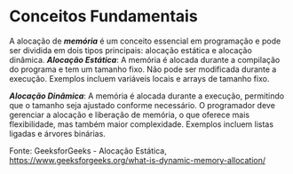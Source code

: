 # Conceitos Fundamentais

A alocação de ***memória*** é um conceito essencial em programação e pode ser dividida em dois tipos principais: alocação estática e alocação dinâmica.
***Alocação Estática***: A memória é alocada durante a compilação do programa e tem um tamanho fixo. Não pode ser modificada durante a execução. Exemplos incluem variáveis locais e arrays de tamanho fixo. 

***Alocação Dinâmica***: A memória é alocada durante a execução, permitindo que o tamanho seja ajustado conforme necessário. O programador deve gerenciar a alocação e liberação de memória, o que oferece mais flexibilidade, mas também maior complexidade. Exemplos incluem listas ligadas e árvores binárias.

Fonte: GeeksforGeeks - Alocação Estática, https://www.geeksforgeeks.org/what-is-dynamic-memory-allocation/
